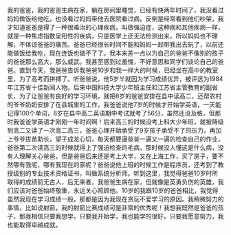我的爸爸，我的爸爸生病在家，躺在房间里睡觉，已经有快两年时间了，我没看过妈妈做饭给他吃，也没看过妈妈带他去医院看过病。反倒是经常看到他们吵架，我才知道爸爸是得了一种很难治的心理疾病，叫做强迫症，这种病和其他疾病一样，就是一种焦虑指数呈阳性的疾病，只是医学上还无法检测出来，所以妈妈也不理解，不体谅爸爸的痛苦。爸爸已经很长时间不能和妈妈一起带我出去玩了，以前还能做饭给我吃，现在连饭也做不了了。我本来差一点以为自己的爸爸不像别的孩子的爸爸那么高大，那么威武。我甚至感到过羞愧，不好意思和同学们谈论自己的爸爸。直到今天，我爸爸告诉我爸爸10岁和我一样大的时候，已经坐在高中的教室里，为了高考而拼搏了。听爸爸说，他5岁半就因为学习成绩优异，被评选为1984年江苏省十佳新闻人物。后来中国科技大学少年班主任和江苏省主管教育的副省长，为了让爸爸有良好的学习环境，就把8岁的爸爸安排在县中读高二，还帮农村的爷爷奶奶安排了在县城里的工作，我爸爸说他7岁的时候才开始学英语，一天能记得100个单词，8岁在县中高二英语期中考试就考了56分，虽然还没及格，但那时我爸爸学英语才刚刚一年时间啊！后来高三的时候没考上科大少年班，就被降级到高二又读了一次高二高三，爸爸心理开始承受了9岁孩子承受不了的压力，再加上爷爷拔苗助长，望子成龙心切，每天都要逼爸爸一遍又一遍的检查自己的作业，爸爸第二次读高三的时候就得上了强迫检查的毛病。那时候没人懂这是什么病，没有人理解关心爸爸，但是爸爸后来还是考上大学，又在上海工作，买了房子，要不然哪有我呢，哪有我现在的家呢？爸爸说他上班的时候工作是程序员，还考到了教授级别的专业技术资格证书，叫做系统分析师。听到这里，我觉得爸爸10岁时所取得的成绩前无古人，后无来者，我爸爸生病在家，但就像是英勇负伤的英雄，我们应该对爸爸始终敬重，永远关心照顾他。10岁的我跟10岁的爸爸相比，我觉得虽然我现在学习成绩一般，那都是因为我现在贪玩不爱学习的原因。我稍微努力的事情，比如说射箭，我的射箭比赛成绩可是非常的优秀呢！我想我既然是爸爸的孩子，那我相信只要我想学，只要我开始学，我也能学的很好。只要我愿意努力，我也能取得卓越成就。
